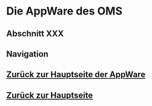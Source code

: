 # Die AppWare des OMS
## Abschnitt XXX

## Navigation
## [Zurück zur Hauptseite der AppWare](./appware_main.md)
## [Zurück zur Hauptseite](../README.md)